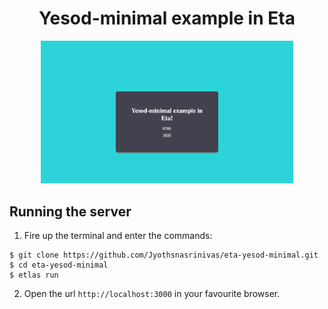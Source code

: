 <h1 align="center">Yesod-minimal example in Eta</h1>

<p align="center">
  <img src="./resources/eta-yesod-minimal.png" width="80%" />
</p>

## Running the server

1) Fire up the terminal and enter the commands:

  ```
  $ git clone https://github.com/Jyothsnasrinivas/eta-yesod-minimal.git
  $ cd eta-yesod-minimal
  $ etlas run
  ```

2) Open the url `http://localhost:3000` in your favourite browser.
